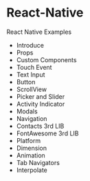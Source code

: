 # React-Native
React Native Examples

* Introduce
* Props
* Custom Components
* Touch Event
* Text Input
* Button
* ScrollView
* Picker and Slider
* Activity Indicator
* Modals
* Navigation
* Contacts 3rd LIB
* FontAwesome 3rd LIB
* Platform
* Dimension
* Animation
* Tab Navigators
* Interpolate
